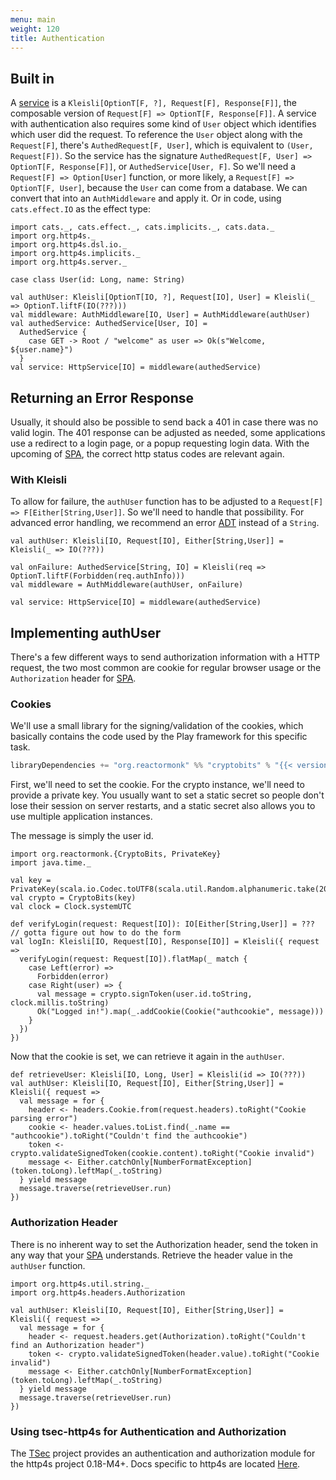 ```yaml
---
menu: main
weight: 120
title: Authentication
---
```


## Built in

A [service] is a `Kleisli[OptionT[F, ?], Request[F], Response[F]]`, the composable version of
`Request[F] => OptionT[F, Response[F]]`. A service with authentication also requires some kind of `User`
object which identifies which user did the request. To reference the `User` object
along with the `Request[F]`, there's `AuthedRequest[F, User]`, which is equivalent to
`(User, Request[F])`. So the service has the signature `AuthedRequest[F, User] =>
OptionT[F, Response[F]]`, or `AuthedService[User, F]`. So we'll need a `Request[F] => Option[User]`
function, or more likely, a `Request[F] => OptionT[F, User]`, because the `User` can
come from a database. We can convert that into an `AuthMiddleware` and apply it.
Or in code, using `cats.effect.IO` as the effect type:

```tut:book:silent
import cats._, cats.effect._, cats.implicits._, cats.data._
import org.http4s._
import org.http4s.dsl.io._
import org.http4s.implicits._
import org.http4s.server._

case class User(id: Long, name: String)

val authUser: Kleisli[OptionT[IO, ?], Request[IO], User] = Kleisli(_ => OptionT.liftF(IO(???)))
val middleware: AuthMiddleware[IO, User] = AuthMiddleware(authUser)
val authedService: AuthedService[User, IO] =
  AuthedService {
    case GET -> Root / "welcome" as user => Ok(s"Welcome, ${user.name}")
  }
val service: HttpService[IO] = middleware(authedService)
```

## Returning an Error Response

Usually, it should also be possible to send back a 401 in case there was no
valid login. The 401 response can be adjusted as needed, some applications use a
redirect to a login page, or a popup requesting login data. With the upcoming of
[SPA], the correct http status codes are relevant again.

### With Kleisli

To allow for failure, the `authUser` function has to be adjusted to a `Request[F]
=> F[Either[String,User]]`. So we'll need to handle that possibility. For advanced
error handling, we recommend an error [ADT] instead of a `String`.

```tut:book:silent
val authUser: Kleisli[IO, Request[IO], Either[String,User]] = Kleisli(_ => IO(???))

val onFailure: AuthedService[String, IO] = Kleisli(req => OptionT.liftF(Forbidden(req.authInfo)))
val middleware = AuthMiddleware(authUser, onFailure)

val service: HttpService[IO] = middleware(authedService)
```

## Implementing authUser

There's a few different ways to send authorization information with a HTTP
request, the two most common are cookie for regular browser usage or the
`Authorization` header for [SPA].

### Cookies

We'll use a small library for the signing/validation of the cookies, which
basically contains the code used by the Play framework for this specific task.

```scala
libraryDependencies += "org.reactormonk" %% "cryptobits" % "{{< version cryptobits >}}"
```

First, we'll need to set the cookie. For the crypto instance, we'll need to
provide a private key. You usually want to set a static secret so people don't
lose their session on server restarts, and a static secret also allows you to
use multiple application instances.

The message is simply the user id.

```tut:book:silent
import org.reactormonk.{CryptoBits, PrivateKey}
import java.time._

val key = PrivateKey(scala.io.Codec.toUTF8(scala.util.Random.alphanumeric.take(20).mkString("")))
val crypto = CryptoBits(key)
val clock = Clock.systemUTC

def verifyLogin(request: Request[IO]): IO[Either[String,User]] = ??? // gotta figure out how to do the form
val logIn: Kleisli[IO, Request[IO], Response[IO]] = Kleisli({ request =>
  verifyLogin(request: Request[IO]).flatMap(_ match {
    case Left(error) =>
      Forbidden(error)
    case Right(user) => {
      val message = crypto.signToken(user.id.toString, clock.millis.toString)
      Ok("Logged in!").map(_.addCookie(Cookie("authcookie", message)))
    }
  })
})
```

Now that the cookie is set, we can retrieve it again in the `authUser`.

```tut:book:silent
def retrieveUser: Kleisli[IO, Long, User] = Kleisli(id => IO(???))
val authUser: Kleisli[IO, Request[IO], Either[String,User]] = Kleisli({ request =>
  val message = for {
    header <- headers.Cookie.from(request.headers).toRight("Cookie parsing error")
    cookie <- header.values.toList.find(_.name == "authcookie").toRight("Couldn't find the authcookie")
    token <- crypto.validateSignedToken(cookie.content).toRight("Cookie invalid")
    message <- Either.catchOnly[NumberFormatException](token.toLong).leftMap(_.toString)
  } yield message
  message.traverse(retrieveUser.run)
})
```

### Authorization Header

There is no inherent way to set the Authorization header, send the token in any
way that your [SPA] understands. Retrieve the header value in the `authUser`
function.

```tut:book:silent
import org.http4s.util.string._
import org.http4s.headers.Authorization

val authUser: Kleisli[IO, Request[IO], Either[String,User]] = Kleisli({ request =>
  val message = for {
    header <- request.headers.get(Authorization).toRight("Couldn't find an Authorization header")
    token <- crypto.validateSignedToken(header.value).toRight("Cookie invalid")
    message <- Either.catchOnly[NumberFormatException](token.toLong).leftMap(_.toString)
  } yield message
  message.traverse(retrieveUser.run)
})
```

### Using tsec-http4s for Authentication and Authorization
The [TSec] project provides an authentication and authorization module
 for the http4s project 0.18-M4+. Docs specific to http4s are located [Here](https://jmcardon.github.io/tsec/docs/http4s-auth.html).

[service]: ../service
[SPA]: https://en.wikipedia.org/wiki/Single-page_application
[ADT]: http://typelevel.org/blog/2014/11/10/why_is_adt_pattern_matching_allowed.html
[TSec]: https://jmcardon.github.io/tsec/
